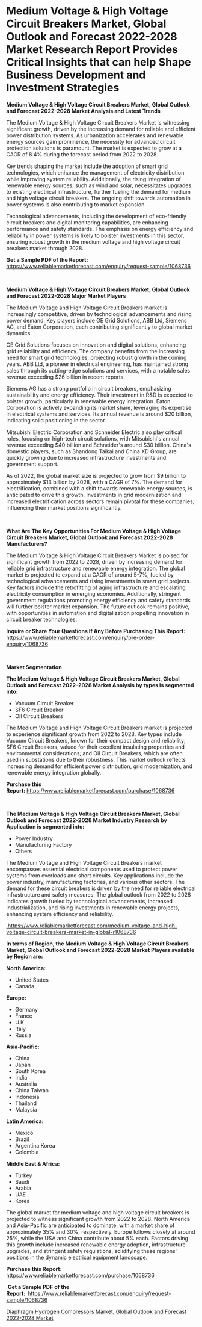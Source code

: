 <p><h1>Medium Voltage & High Voltage Circuit Breakers Market, Global Outlook and Forecast 2022-2028 Market Research Report Provides Critical Insights that can help Shape Business Development and Investment Strategies</h1></p><p><strong>Medium Voltage & High Voltage Circuit Breakers Market, Global Outlook and Forecast 2022-2028 Market Analysis and Latest Trends</strong></p>
<p><p>The Medium Voltage & High Voltage Circuit Breakers Market is witnessing significant growth, driven by the increasing demand for reliable and efficient power distribution systems. As urbanization accelerates and renewable energy sources gain prominence, the necessity for advanced circuit protection solutions is paramount. The market is expected to grow at a CAGR of 8.4% during the forecast period from 2022 to 2028.</p><p>Key trends shaping the market include the adoption of smart grid technologies, which enhance the management of electricity distribution while improving system reliability. Additionally, the rising integration of renewable energy sources, such as wind and solar, necessitates upgrades to existing electrical infrastructure, further fueling the demand for medium and high voltage circuit breakers. The ongoing shift towards automation in power systems is also contributing to market expansion.</p><p>Technological advancements, including the development of eco-friendly circuit breakers and digital monitoring capabilities, are enhancing performance and safety standards. The emphasis on energy efficiency and reliability in power systems is likely to bolster investments in this sector, ensuring robust growth in the medium voltage and high voltage circuit breakers market through 2028.</p></p>
<p><strong>Get a Sample PDF of the Report:&nbsp;</strong> <a href="https://www.reliablemarketforecast.com/enquiry/request-sample/1068736?utm_campaign=3370&utm_medium=2&utm_source=Github&utm_content=ia&utm_term=21032025&utm_id=medium-voltage-high-voltage-circuit-breakers-market-global-outlook-and-forecast-2022-2028">https://www.reliablemarketforecast.com/enquiry/request-sample/1068736</a></p>
<p>&nbsp;</p>
<p><strong>Medium Voltage & High Voltage Circuit Breakers Market, Global Outlook and Forecast 2022-2028 Major Market Players</strong></p>
<p><p>The Medium Voltage and High Voltage Circuit Breakers market is increasingly competitive, driven by technological advancements and rising power demand. Key players include GE Grid Solutions, ABB Ltd, Siemens AG, and Eaton Corporation, each contributing significantly to global market dynamics.</p><p>GE Grid Solutions focuses on innovation and digital solutions, enhancing grid reliability and efficiency. The company benefits from the increasing need for smart grid technologies, projecting robust growth in the coming years. ABB Ltd, a pioneer in electrical engineering, has maintained strong sales through its cutting-edge solutions and services, with a notable sales revenue exceeding $26 billion in recent reports.</p><p>Siemens AG has a strong portfolio in circuit breakers, emphasizing sustainability and energy efficiency. Their investment in R&D is expected to bolster growth, particularly in renewable energy integration. Eaton Corporation is actively expanding its market share, leveraging its expertise in electrical systems and services. Its annual revenue is around $20 billion, indicating solid positioning in the sector.</p><p>Mitsubishi Electric Corporation and Schneider Electric also play critical roles, focusing on high-tech circuit solutions, with Mitsubishi's annual revenue exceeding $40 billion and Schneider's around $30 billion. China's domestic players, such as Shandong Taikai and China XD Group, are quickly growing due to increased infrastructure investments and government support.</p><p>As of 2022, the global market size is projected to grow from $9 billion to approximately $13 billion by 2028, with a CAGR of 7%. The demand for electrification, combined with a shift towards renewable energy sources, is anticipated to drive this growth. Investments in grid modernization and increased electrification across sectors remain pivotal for these companies, influencing their market positions significantly.</p></p>
<p>&nbsp;</p>
<p><strong>What Are The Key Opportunities For Medium Voltage & High Voltage Circuit Breakers Market, Global Outlook and Forecast 2022-2028 Manufacturers?</strong></p>
<p><p>The Medium Voltage & High Voltage Circuit Breakers Market is poised for significant growth from 2022 to 2028, driven by increasing demand for reliable grid infrastructure and renewable energy integration. The global market is projected to expand at a CAGR of around 5-7%, fueled by technological advancements and rising investments in smart grid projects. Key factors include the retrofitting of aging infrastructure and escalating electricity consumption in emerging economies. Additionally, stringent government regulations promoting energy efficiency and safety standards will further bolster market expansion. The future outlook remains positive, with opportunities in automation and digitalization propelling innovation in circuit breaker technologies.</p></p>
<p><strong>Inquire or Share Your Questions If Any Before Purchasing This Report:</strong> <a href="https://www.reliablemarketforecast.com/enquiry/pre-order-enquiry/1068736?utm_campaign=3370&utm_medium=2&utm_source=Github&utm_content=ia&utm_term=21032025&utm_id=medium-voltage-high-voltage-circuit-breakers-market-global-outlook-and-forecast-2022-2028">https://www.reliablemarketforecast.com/enquiry/pre-order-enquiry/1068736</a></p>
<p>&nbsp;</p>
<p><strong>Market Segmentation</strong></p>
<p><strong>The Medium Voltage & High Voltage Circuit Breakers Market, Global Outlook and Forecast 2022-2028 Market Analysis by types is segmented into:</strong></p>
<p><ul><li>Vacuum Circuit Breaker</li><li>SF6 Circuit Breaker</li><li>Oil Circuit Breakers</li></ul></p>
<p><p>The Medium Voltage and High Voltage Circuit Breakers market is projected to experience significant growth from 2022 to 2028. Key types include Vacuum Circuit Breakers, known for their compact design and reliability; SF6 Circuit Breakers, valued for their excellent insulating properties and environmental considerations; and Oil Circuit Breakers, which are often used in substations due to their robustness. This market outlook reflects increasing demand for efficient power distribution, grid modernization, and renewable energy integration globally.</p></p>
<p><strong>Purchase this Report:&nbsp;</strong><a href="https://www.reliablemarketforecast.com/purchase/1068736?utm_campaign=3370&utm_medium=2&utm_source=Github&utm_content=ia&utm_term=21032025&utm_id=medium-voltage-high-voltage-circuit-breakers-market-global-outlook-and-forecast-2022-2028">https://www.reliablemarketforecast.com/purchase/1068736</a></p>
<p>&nbsp;</p>
<p><strong>The Medium Voltage & High Voltage Circuit Breakers Market, Global Outlook and Forecast 2022-2028 Market Industry Research by Application is segmented into:</strong></p>
<p><ul><li>Power Industry</li><li>Manufacturing Factory</li><li>Others</li></ul></p>
<p><p>The Medium Voltage and High Voltage Circuit Breakers market encompasses essential electrical components used to protect power systems from overloads and short circuits. Key applications include the power industry, manufacturing factories, and various other sectors. The demand for these circuit breakers is driven by the need for reliable electrical infrastructure and safety measures. The global outlook from 2022 to 2028 indicates growth fueled by technological advancements, increased industrialization, and rising investments in renewable energy projects, enhancing system efficiency and reliability.</p></p>
<p><a href="https://www.reliablemarketforecast.com/medium-voltage-and-high-voltage-circuit-breakers-market-in-global-r1068736?utm_campaign=3370&utm_medium=2&utm_source=Github&utm_content=ia&utm_term=21032025&utm_id=medium-voltage-high-voltage-circuit-breakers-market-global-outlook-and-forecast-2022-2028">&nbsp;https://www.reliablemarketforecast.com/medium-voltage-and-high-voltage-circuit-breakers-market-in-global-r1068736</a></p>
<p><strong>In terms of Region, the Medium Voltage & High Voltage Circuit Breakers Market, Global Outlook and Forecast 2022-2028 Market Players available by Region are:</strong></p>
<p>
    <p> <strong> North America: </strong>
        <ul>
            <li>United States</li>
            <li>Canada</li>
        </ul>
        </p> 
    <p> <strong> Europe: </strong>
        <ul>
            <li>Germany</li>
            <li>France</li>
            <li>U.K.</li>
            <li>Italy</li>
            <li>Russia</li>
        </ul>
        </p> 
    <p> <strong> Asia-Pacific: </strong>
        <ul>
            <li>China</li>
            <li>Japan</li>
            <li>South Korea</li>
            <li>India</li>
            <li>Australia</li>
            <li>China Taiwan</li>
            <li>Indonesia</li>
            <li>Thailand</li>
            <li>Malaysia</li>
        </ul>
        </p> 
    <p> <strong> Latin America: </strong>
        <ul>
            <li>Mexico</li>
            <li>Brazil</li>
            <li>Argentina Korea</li>
            <li>Colombia</li>
        </ul>
        </p> 
    <p> <strong> Middle East & Africa: </strong>
        <ul>
            <li>Turkey</li>
            <li>Saudi</li>
            <li>Arabia</li>
            <li>UAE</li>
            <li>Korea</li>
        </ul>
    </p>
    </p>
<p><p>The global market for medium voltage and high voltage circuit breakers is projected to witness significant growth from 2022 to 2028. North America and Asia-Pacific are anticipated to dominate, with a market share of approximately 35% and 30%, respectively. Europe follows closely at around 25%, while the USA and China contribute about 5% each. Factors driving this growth include increased renewable energy adoption, infrastructure upgrades, and stringent safety regulations, solidifying these regions' positions in the dynamic electrical equipment landscape.</p></p>
<p><strong>Purchase this Report: </strong><a href="https://www.reliablemarketforecast.com/purchase/1068736?utm_campaign=3370&utm_medium=2&utm_source=Github&utm_content=ia&utm_term=21032025&utm_id=medium-voltage-high-voltage-circuit-breakers-market-global-outlook-and-forecast-2022-2028">https://www.reliablemarketforecast.com/purchase/1068736</a></p>
<p>&nbsp;<strong>Get a Sample PDF of the Report:&nbsp;&nbsp;</strong><a href="https://www.reliablemarketforecast.com/enquiry/request-sample/1068736?utm_campaign=3370&utm_medium=2&utm_source=Github&utm_content=ia&utm_term=21032025&utm_id=medium-voltage-high-voltage-circuit-breakers-market-global-outlook-and-forecast-2022-2028">https://www.reliablemarketforecast.com/enquiry/request-sample/1068736</a></p>
<p><strong></strong></p>
<p><p><a href="https://github.com/yankimber90yankim/Market-Research-Report-List-1/blob/main/diaphragm-hydrogen-compressors-market-global-outlook-and-forecast-2022-2028-market.md?utm_campaign=3370&utm_medium=2&utm_source=Github&utm_content=ia&utm_term=21032025&utm_id=medium-voltage-high-voltage-circuit-breakers-market-global-outlook-and-forecast-2022-2028">Diaphragm Hydrogen Compressors Market, Global Outlook and Forecast 2022-2028 Market</a></p></p>
